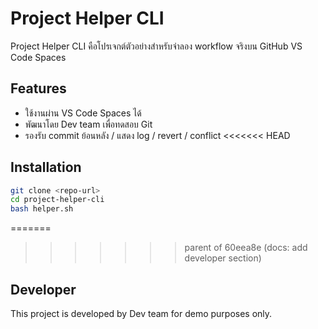 # Project Helper CLI

Project Helper CLI คือโปรเจกต์ตัวอย่างสำหรับจำลอง workflow จริงบน GitHub VS Code Spaces

## Features
- ใช้งานผ่าน VS Code Spaces ได้
- พัฒนาโดย Dev team เพื่อทดสอบ Git
- รองรับ commit ย้อนหลัง / แสดง log / revert / conflict
<<<<<<< HEAD

## Installation
```bash
git clone <repo-url>
cd project-helper-cli
bash helper.sh
```
=======
>>>>>>> parent of 60eea8e (docs: add developer section)

## Developer
This project is developed by Dev team for demo purposes only.
